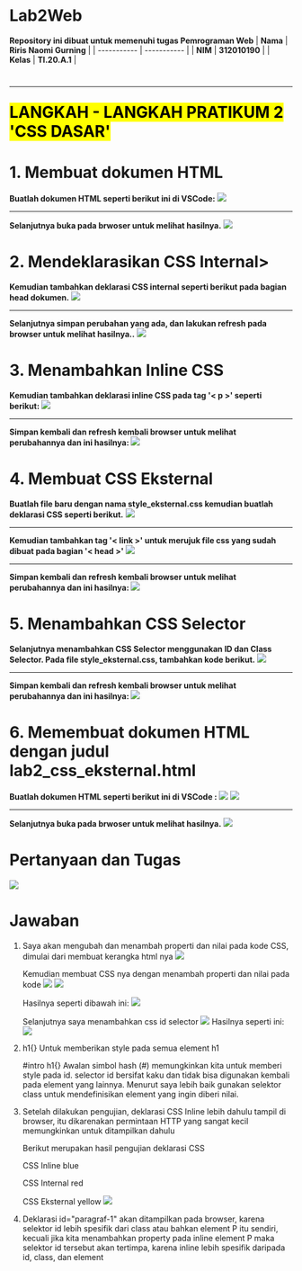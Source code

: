 # Lab2Web

<strong>Repository ini dibuat untuk memenuhi tugas Pemrograman Web</strong>
| <strong>Nama</strong>      | <strong>Riris Naomi Gurning</strong>  |
| ----------- | ----------- |
| <strong>NIM</strong>     | <strong>312010190</strong>       |
| <strong>Kelas</strong>   | <strong>TI.20.A.1</strong>        |


# <strong><hr><mark>LANGKAH - LANGKAH PRATIKUM 2 'CSS DASAR'</mark></hr></strong>

# 1. <strong>Membuat dokumen HTML</strong>
   <strong>Buatlah dokumen HTML seperti berikut ini di VSCode:</strong>
    ![](Foto/foto1.png)
   <strong><hr>Selanjutnya buka pada brwoser untuk melihat hasilnya.</hr></strong>
    ![](Foto/foto2.png)

# 2. <strong>Mendeklarasikan CSS Internal></strong>
   <strong>Kemudian tambahkan deklarasi CSS internal seperti berikut pada bagian head dokumen.</strong>
    ![](Foto/foto3.png)
   <strong><hr>Selanjutnya simpan perubahan yang ada, dan lakukan refresh pada browser untuk melihat
   hasilnya..</hr></strong>
    ![](Foto/foto4.png)

# 3. <strong>Menambahkan Inline CSS</strong>
   <strong>Kemudian tambahkan deklarasi inline CSS pada tag '< p >' seperti berikut:</strong>
    ![](Foto/foto5.png)
   <strong><hr>Simpan kembali dan refresh kembali browser untuk melihat perubahannya dan ini hasilnya: </hr></strong>
    ![](Foto/foto6.png)


# 4. <strong>Membuat CSS Eksternal</strong>
   <strong>Buatlah file baru dengan nama style_eksternal.css kemudian buatlah deklarasi CSS seperti berikut.</strong>
    ![](Foto/foto7.png)
   <strong><hr>Kemudian tambahkan tag '< link >' untuk merujuk file css yang sudah dibuat pada bagian '< head >'</hr></strong>
    ![](Foto/foto8.png)
    <strong><hr>Simpan kembali dan refresh kembali browser untuk melihat perubahannya dan ini hasilnya: </hr></strong>
    ![](Foto/foto9.png)

# 5. <strong>Menambahkan CSS Selector</strong>
   <strong>Selanjutnya menambahkan CSS Selector menggunakan ID dan Class Selector. Pada file
   style_eksternal.css, tambahkan kode berikut.</strong>
    ![](Foto/foto10.png)
   <strong><hr>Simpan kembali dan refresh kembali browser untuk melihat perubahannya dan ini hasilnya: </hr></strong>
    ![](Foto/foto11.png)

# 6. <strong>Memembuat dokumen HTML dengan judul lab2_css_eksternal.html</strong>
   <strong>Buatlah dokumen HTML seperti berikut ini di VSCode :</strong>
    ![](Foto/foto12.png)
    ![](Foto/foto14.png)
   <strong><hr>Selanjutnya buka pada brwoser untuk melihat hasilnya.</hr></strong>
    ![](Foto/foto13.png)

# Pertanyaan dan Tugas
   ![](Foto/foto21.png)

# Jawaban 
1. Saya akan mengubah dan menambah properti dan nilai pada kode CSS, dimulai dari membuat kerangka html nya
   ![](Foto/foto15.png)

   Kemudian membuat CSS nya dengan menambah properti dan nilai pada kode
   ![](Foto/foto16.png)
   ![](Foto/foto17.png)

   Hasilnya seperti dibawah ini:
   ![](Foto/foto18.png)

   Selanjutnya saya menambahkan css id selector
   ![](Foto/foto19.png)
   Hasilnya seperti ini:
   ![](Foto/foto20.png)

2. h1{} Untuk memberikan style pada semua element h1

   #intro h1{} Awalan simbol hash (#) memungkinkan kita untuk memberi style pada id. selector id bersifat kaku dan tidak bisa digunakan kembali pada element yang lainnya. Menurut saya lebih baik gunakan selektor class untuk mendefinisikan element yang ingin diberi nilai.

3. Setelah dilakukan pengujian, deklarasi CSS Inline lebih dahulu tampil di browser, itu dikarenakan      permintaan HTTP yang sangat kecil memungkinkan untuk ditampilkan dahulu

   Berikut merupakan hasil pengujian deklarasi CSS

   CSS Inline blue

   CSS Internal red

   CSS Eksternal yellow
   ![](Foto/foto22.png)

4. Deklarasi id="paragraf-1" akan ditampilkan pada browser, karena selektor id lebih spesifik dari class atau bahkan element P itu sendiri, kecuali jika kita menambahkan property pada inline element P maka selektor id tersebut akan tertimpa, karena inline lebih spesifik daripada id, class, dan element

